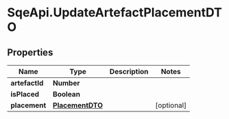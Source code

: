 # SqeApi.UpdateArtefactPlacementDTO

## Properties

Name | Type | Description | Notes
------------ | ------------- | ------------- | -------------
**artefactId** | **Number** |  | 
**isPlaced** | **Boolean** |  | 
**placement** | [**PlacementDTO**](PlacementDTO.md) |  | [optional] 


